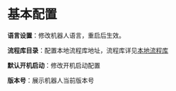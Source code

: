 # 基本配置

**语言设置**：修改机器人语言，重启后生效。

**流程库目录**：配置本地流程库地址，流程库详见[本地流程库](\localworkflow.md)

**默认开机启动**：修改开机启动配置

**版本号**：展示机器人当前版本号